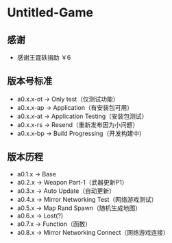 # Untitled-Game
## 感谢
- 感谢王霆轶捐助 ￥6
## 版本号标准
* a0.x.x-ot -> Only test（仅测试功能）
* a0.x.x-ap -> Application（有安装包可用）
* a0.x.x-at -> Application Testing（安装包测试）
* a0.x.x-rs -> Resend（重新发布因为小问题）
* a0.x.x-bp -> Build Progressing（开发构建中）
## 版本历程
- a0.1.x -> Base
- a0.2.x -> Weapon Part-1（武器更新P1）
- a0.3.x -> Auto Update（自动更新）
- a0.4.x -> Mirror Networking Test（网络游戏测试）
- a0.5.x -> Map Rand Spawn（随机生成地图）
- a0.6.x -> Lost(?)
- a0.7.x -> Function（函数）
- a0.8.x -> Mirror Networking Connect（网络游戏连接）

